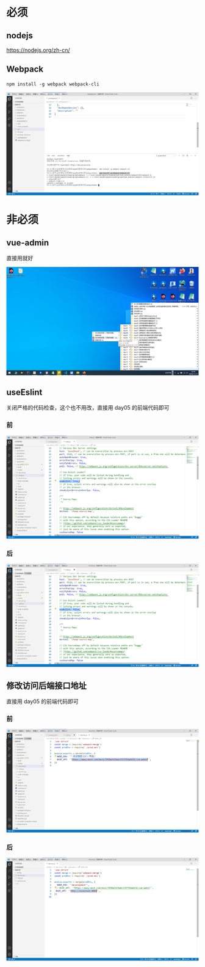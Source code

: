 # 必须

## nodejs

https://nodejs.org/zh-cn/

## Webpack

```
npm install -g webpack webpack-cli
```

![image-20201113201900811](day04/image-20201113201900811.png)

# 非必须

## vue-admin

直接用就好

![2020-11-13_204045](day04/2020-11-13_204045.png)

## useEslint

关闭严格的代码检查，这个也不用改，直接用 day05 的前端代码即可

### 前

![image-20201113205209271](day04/image-20201113205209271.png)

### 后

![image-20201113205259405](day04/image-20201113205259405.png)

## 修改访问后端接口地址

直接用 day05 的前端代码即可

### 前

![image-20201113205518149](day04/image-20201113205518149.png)

### 后

![image-20201113211631340](day04/image-20201113211631340.png)

